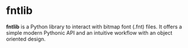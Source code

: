 # fntlib
**fntlib** is a Python library to interact with bitmap font (.fnt) files. It offers a simple modern Pythonic API and an intuitive workflow with an object oriented design.